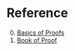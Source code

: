 # Reference

0. [Basics of Proofs](https://theory.stanford.edu/~jvondrak/MATH108-2017/Proofs.pdf)
0. [Book of Proof](https://www.people.vcu.edu/~rhammack/BookOfProof/BookOfProof.pdf)


